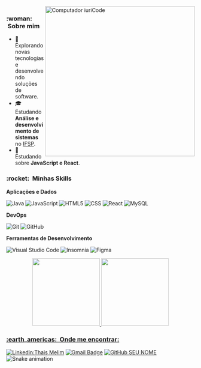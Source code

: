 

<img src="https://raw.githubusercontent.com/MicaelliMedeiros/micaellimedeiros/master/image/computer-illustration.png" min-width="400px" max-width="400px" width="400px" align="right" alt="Computador iuriCode">

<h3> :woman: &nbsp;Sobre mim </h3>

- 🤔 &nbsp; Explorando novas tecnologias e desenvolvendo soluções de software.
- 🎓 &nbsp; Estudando **Análise e desenvolvimento de sistemas** no <a href="https://cbt.ifsp.edu.br/">IFSP</a>.
- 🌱 &nbsp; Estudando sobre **JavaScript e React**.

<h3> :rocket: &nbsp;Minhas Skills </h3>

**Aplicações e Dados**

  ![Java](https://img.shields.io/badge/-Java-333333?style=flat&logo=Java&logoColor=007396)
  ![JavaScript](https://img.shields.io/badge/-JavaScript-333333?style=flat&logo=javascript)
  ![HTML5](https://img.shields.io/badge/-HTML5-333333?style=flat&logo=HTML5)
  ![CSS](https://img.shields.io/badge/-CSS-333333?style=flat&logo=CSS3&logoColor=1572B6)
  ![React](https://img.shields.io/badge/-React-333333?style=flat&logo=react)
  ![MySQL](https://img.shields.io/badge/-MySQL-333333?style=flat&logo=mysql)

**DevOps**

  ![Git](https://img.shields.io/badge/-Git-333333?style=flat&logo=git)
  ![GitHub](https://img.shields.io/badge/-GitHub-333333?style=flat&logo=github)

**Ferramentas de Desenvolvimento**

  ![Visual Studio Code](https://img.shields.io/badge/-Visual%20Studio%20Code-333333?style=flat&logo=visual-studio-code&logoColor=007ACC)
  ![Insomnia](https://img.shields.io/badge/-Insomnia-333333?style=flat&logo=insomnia)
  ![Figma](https://img.shields.io/badge/-Figma-333333?style=flat&logo=figma&logoColor=007ACC)
  
  <div align="center">
  <a href="https://github.com/thaismelim">
  <img height="180em" src="https://github-readme-stats.vercel.app/api?username=thaismelim&show_icons=true&theme=dracula&include_all_commits=true&count_private=true"/>
  <img height="180em" src="https://github-readme-stats.vercel.app/api/top-langs/?username=thaismelim&layout=compact&langs_count=7&theme=dracula"/>
</div>

    
<h3> :earth_americas: &nbsp;Onde me encontrar: </h3> 

  [![Linkedin:Thais Melim](https://img.shields.io/badge/-ThaisMelim-blue?style=flat-square&logo=Linkedin&logoColor=white&link=https://www.linkedin.com/in/thais-melim/)](https://www.linkedin.com/in/thais-melim/)
[![Gmail Badge](https://img.shields.io/badge/-thaiscristinarisonh@gmail.com-006bed?style=flat-square&logo=Gmail&logoColor=white&link=mailto:thaiscristinarisonh@gmail.com)](mailto:ethaiscristinarisonh@gmail.com)
[![GitHub SEU NOME]( https://img.shields.io/github/followers/VanessaSwerts?label=follow&style=social)](https://github.com/thaismelim)
![Snake animation](https://github.com/thaismelim/thaismelim/blob/output/github-contribution-grid-snake.svg)
  

